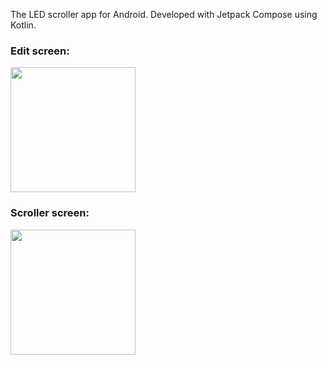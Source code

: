 The LED scroller app for Android. Developed with Jetpack Compose using Kotlin.

### Edit screen:
<img src="https://github.com/antonbadretdinov/LED-scroller/blob/master/screenshot1.png" width="200">

### Scroller screen:
<img src="https://github.com/antonbadretdinov/LED-scroller/blob/master/screenshot2.png" height="200">

